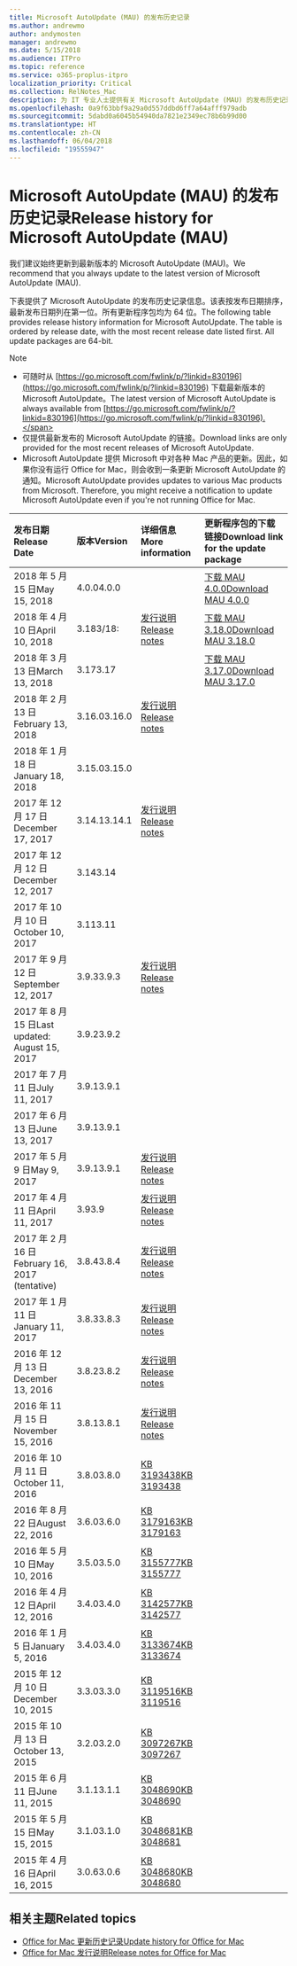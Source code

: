 ```yaml
---
title: Microsoft AutoUpdate (MAU) 的发布历史记录
ms.author: andrewmo
author: andymosten
manager: andrewmo
ms.date: 5/15/2018
ms.audience: ITPro
ms.topic: reference
ms.service: o365-proplus-itpro
localization_priority: Critical
ms.collection: RelNotes_Mac
description: 为 IT 专业人士提供有关 Microsoft AutoUpdate (MAU) 的发布历史记录
ms.openlocfilehash: 0a9f63bbf9a29a0d557ddbd6ff7a64afff979adb
ms.sourcegitcommit: 5dabd0a6045b54940da7821e2349ec78b6b99d00
ms.translationtype: HT
ms.contentlocale: zh-CN
ms.lasthandoff: 06/04/2018
ms.locfileid: "19555947"
---
```

# <a name="release-history-for-microsoft-autoupdate-mau"></a><span data-ttu-id="385ae-103">Microsoft AutoUpdate (MAU) 的发布历史记录</span><span class="sxs-lookup"><span data-stu-id="385ae-103">Release history for Microsoft AutoUpdate (MAU)</span></span>
 
<span data-ttu-id="385ae-104">我们建议始终更新到最新版本的 Microsoft AutoUpdate (MAU)。</span><span class="sxs-lookup"><span data-stu-id="385ae-104">We recommend that you always update to the latest version of Microsoft AutoUpdate (MAU).</span></span>

<span data-ttu-id="385ae-p101">下表提供了 Microsoft AutoUpdate 的发布历史记录信息。该表按发布日期排序，最新发布日期列在第一位。所有更新程序包均为 64 位。</span><span class="sxs-lookup"><span data-stu-id="385ae-p101">The following table provides release history information for Microsoft AutoUpdate. The table is ordered by release date, with the most recent release date listed first. All update packages are 64-bit.</span></span>

> [!NOTE]
> - <span data-ttu-id="385ae-108">可随时从 [https://go.microsoft.com/fwlink/p/?linkid=830196](https://go.microsoft.com/fwlink/p/?linkid=830196) 下载最新版本的 Microsoft AutoUpdate。</span><span class="sxs-lookup"><span data-stu-id="385ae-108">The latest version of Microsoft AutoUpdate is always available from [https://go.microsoft.com/fwlink/p/?linkid=830196](https://go.microsoft.com/fwlink/p/?linkid=830196).</span></span>
> - <span data-ttu-id="385ae-109">仅提供最新发布的 Microsoft AutoUpdate 的链接。</span><span class="sxs-lookup"><span data-stu-id="385ae-109">Download links are only provided for the most recent releases of Microsoft AutoUpdate.</span></span>
> - <span data-ttu-id="385ae-p102">Microsoft AutoUpdate 提供 Microsoft 中对各种 Mac 产品的更新。因此，如果你没有运行 Office for Mac，则会收到一条更新 Microsoft AutoUpdate 的通知。</span><span class="sxs-lookup"><span data-stu-id="385ae-p102">Microsoft AutoUpdate provides updates to various Mac products from Microsoft. Therefore, you might receive a notification to update Microsoft AutoUpdate even if you're not running Office for Mac.</span></span>
  
|<span data-ttu-id="385ae-112">**发布日期**</span><span class="sxs-lookup"><span data-stu-id="385ae-112">**Release Date**</span></span>|<span data-ttu-id="385ae-113">**版本**</span><span class="sxs-lookup"><span data-stu-id="385ae-113">**Version**</span></span>|<span data-ttu-id="385ae-114">**详细信息**</span><span class="sxs-lookup"><span data-stu-id="385ae-114">**More information**</span></span>|<span data-ttu-id="385ae-115">**更新程序包的下载链接**</span><span class="sxs-lookup"><span data-stu-id="385ae-115">**Download link for the update package**</span></span>|
|:-----|:-----|:-----|:-----|
|<span data-ttu-id="385ae-116">2018 年 5 月 15 日</span><span class="sxs-lookup"><span data-stu-id="385ae-116">May 15, 2018</span></span>  <br/> |<span data-ttu-id="385ae-117">4.0.0</span><span class="sxs-lookup"><span data-stu-id="385ae-117">4.0.0</span></span>  <br/> ||[<span data-ttu-id="385ae-118">下载 MAU 4.0.0</span><span class="sxs-lookup"><span data-stu-id="385ae-118">Download MAU 4.0.0</span></span>](https://officecdn.microsoft.com/pr/C1297A47-86C4-4C1F-97FA-950631F94777/OfficeMac/Microsoft_AutoUpdate_4.0.18051301_Updater.pkg) <br/> |
|<span data-ttu-id="385ae-119">2018 年 4 月 10 日</span><span class="sxs-lookup"><span data-stu-id="385ae-119">April 10, 2018</span></span>  <br/> |<span data-ttu-id="385ae-120">3.18</span><span class="sxs-lookup"><span data-stu-id="385ae-120">3/18:</span></span>  <br/> |[<span data-ttu-id="385ae-121">发行说明</span><span class="sxs-lookup"><span data-stu-id="385ae-121">Release notes</span></span>](release-notes-office-for-mac.md#april-2018-release) <br/> |[<span data-ttu-id="385ae-122">下载 MAU 3.18.0</span><span class="sxs-lookup"><span data-stu-id="385ae-122">Download MAU 3.18.0</span></span>](https://officecdn.microsoft.com/pr/C1297A47-86C4-4C1F-97FA-950631F94777/OfficeMac/Microsoft_AutoUpdate_3.18.18041000_Updater.pkg) <br/> |
|<span data-ttu-id="385ae-123">2018 年 3 月 13 日</span><span class="sxs-lookup"><span data-stu-id="385ae-123">March 13, 2018</span></span>  <br/> |<span data-ttu-id="385ae-124">3.17</span><span class="sxs-lookup"><span data-stu-id="385ae-124">3.17</span></span>  <br/> ||[<span data-ttu-id="385ae-125">下载 MAU 3.17.0</span><span class="sxs-lookup"><span data-stu-id="385ae-125">Download MAU 3.17.0</span></span>](https://officecdn.microsoft.com/pr/C1297A47-86C4-4C1F-97FA-950631F94777/OfficeMac/Microsoft_AutoUpdate_3.17.18031100_Updater.pkg) <br/> |
|<span data-ttu-id="385ae-126">2018 年 2 月 13 日</span><span class="sxs-lookup"><span data-stu-id="385ae-126">February 13, 2018</span></span>  <br/> |<span data-ttu-id="385ae-127">3.16.0</span><span class="sxs-lookup"><span data-stu-id="385ae-127">3.16.0</span></span>  <br/> |[<span data-ttu-id="385ae-128">发行说明</span><span class="sxs-lookup"><span data-stu-id="385ae-128">Release notes</span></span>](release-notes-office-for-mac.md#february-2018-release) <br/> | <br/> |
|<span data-ttu-id="385ae-129">2018 年 1 月 18 日</span><span class="sxs-lookup"><span data-stu-id="385ae-129">January 18, 2018</span></span>  <br/> |<span data-ttu-id="385ae-130">3.15.0</span><span class="sxs-lookup"><span data-stu-id="385ae-130">3.15.0</span></span>  <br/> |<br/> |
|<span data-ttu-id="385ae-131">2017 年 12 月 17 日</span><span class="sxs-lookup"><span data-stu-id="385ae-131">December 17, 2017</span></span>  <br/> |<span data-ttu-id="385ae-132">3.14.1</span><span class="sxs-lookup"><span data-stu-id="385ae-132">3.14.1</span></span>  <br/> |[<span data-ttu-id="385ae-133">发行说明</span><span class="sxs-lookup"><span data-stu-id="385ae-133">Release notes</span></span>](release-notes-office-for-mac.md#december-2017-release) <br/> | <br/> |
|<span data-ttu-id="385ae-134">2017 年 12 月 12 日</span><span class="sxs-lookup"><span data-stu-id="385ae-134">December 12, 2017</span></span>  <br/> |<span data-ttu-id="385ae-135">3.14</span><span class="sxs-lookup"><span data-stu-id="385ae-135">3.14</span></span>  <br/> ||  <br/> |
|<span data-ttu-id="385ae-136">2017 年 10 月 10 日</span><span class="sxs-lookup"><span data-stu-id="385ae-136">October 10, 2017</span></span>  <br/> |<span data-ttu-id="385ae-137">3.11</span><span class="sxs-lookup"><span data-stu-id="385ae-137">3.11</span></span>  <br/> ||<br/> |
|<span data-ttu-id="385ae-138">2017 年 9 月 12 日</span><span class="sxs-lookup"><span data-stu-id="385ae-138">September 12, 2017</span></span>  <br/> |<span data-ttu-id="385ae-139">3.9.3</span><span class="sxs-lookup"><span data-stu-id="385ae-139">3.9.3</span></span>  <br/> |[<span data-ttu-id="385ae-140">发行说明</span><span class="sxs-lookup"><span data-stu-id="385ae-140">Release notes</span></span>](release-notes-office-for-mac.md#september-2017-release) <br/> |<br/> |
|<span data-ttu-id="385ae-141">2017 年 8 月 15 日</span><span class="sxs-lookup"><span data-stu-id="385ae-141">Last updated: August 15, 2017</span></span>  <br/> |<span data-ttu-id="385ae-142">3.9.2</span><span class="sxs-lookup"><span data-stu-id="385ae-142">3.9.2</span></span>  <br/> || <br/> |
|<span data-ttu-id="385ae-143">2017 年 7 月 11 日</span><span class="sxs-lookup"><span data-stu-id="385ae-143">July 11, 2017</span></span>  <br/> |<span data-ttu-id="385ae-144">3.9.1</span><span class="sxs-lookup"><span data-stu-id="385ae-144">3.9.1</span></span>  <br/> || <br/> |
|<span data-ttu-id="385ae-145">2017 年 6 月 13 日</span><span class="sxs-lookup"><span data-stu-id="385ae-145">June 13, 2017</span></span>  <br/> |<span data-ttu-id="385ae-146">3.9.1</span><span class="sxs-lookup"><span data-stu-id="385ae-146">3.9.1</span></span>  <br/> || <br/> |
|<span data-ttu-id="385ae-147">2017 年 5 月 9 日</span><span class="sxs-lookup"><span data-stu-id="385ae-147">May 9, 2017</span></span>  <br/> |<span data-ttu-id="385ae-148">3.9.1</span><span class="sxs-lookup"><span data-stu-id="385ae-148">3.9.1</span></span>  <br/> |[<span data-ttu-id="385ae-149">发行说明</span><span class="sxs-lookup"><span data-stu-id="385ae-149">Release notes</span></span>](release-notes-office-for-mac.md#may-2017-release) <br/> | <br/> |
|<span data-ttu-id="385ae-150">2017 年 4 月 11 日</span><span class="sxs-lookup"><span data-stu-id="385ae-150">April 11, 2017</span></span>  <br/> |<span data-ttu-id="385ae-151">3.9</span><span class="sxs-lookup"><span data-stu-id="385ae-151">3.9</span></span>  <br/> |[<span data-ttu-id="385ae-152">发行说明</span><span class="sxs-lookup"><span data-stu-id="385ae-152">Release notes</span></span>](release-notes-office-for-mac.md#april-2017-release) <br/> |  <br/> |
|<span data-ttu-id="385ae-153">2017 年 2 月 16 日</span><span class="sxs-lookup"><span data-stu-id="385ae-153">February 16, 2017 (tentative)</span></span>  <br/> |<span data-ttu-id="385ae-154">3.8.4</span><span class="sxs-lookup"><span data-stu-id="385ae-154">3.8.4</span></span>  <br/> |[<span data-ttu-id="385ae-155">发行说明</span><span class="sxs-lookup"><span data-stu-id="385ae-155">Release notes</span></span>](release-notes-office-for-mac.md#february-2017-release) <br/> | <br/> |
|<span data-ttu-id="385ae-156">2017 年 1 月 11 日</span><span class="sxs-lookup"><span data-stu-id="385ae-156">January 11, 2017</span></span>  <br/> |<span data-ttu-id="385ae-157">3.8.3</span><span class="sxs-lookup"><span data-stu-id="385ae-157">3.8.3</span></span>  <br/> |[<span data-ttu-id="385ae-158">发行说明</span><span class="sxs-lookup"><span data-stu-id="385ae-158">Release notes</span></span>](release-notes-office-for-mac.md#january-2017-release) <br/> | <br/> |
|<span data-ttu-id="385ae-159">2016 年 12 月 13 日</span><span class="sxs-lookup"><span data-stu-id="385ae-159">December 13, 2016</span></span>  <br/> |<span data-ttu-id="385ae-160">3.8.2</span><span class="sxs-lookup"><span data-stu-id="385ae-160">3.8.2</span></span>  <br/> |[<span data-ttu-id="385ae-161">发行说明</span><span class="sxs-lookup"><span data-stu-id="385ae-161">Release notes</span></span>](release-notes-office-for-mac.md#december-2016-release) <br/> | <br/> |
|<span data-ttu-id="385ae-162">2016 年 11 月 15 日</span><span class="sxs-lookup"><span data-stu-id="385ae-162">November 15, 2016</span></span>  <br/> |<span data-ttu-id="385ae-163">3.8.1</span><span class="sxs-lookup"><span data-stu-id="385ae-163">3.8.1</span></span>  <br/> |[<span data-ttu-id="385ae-164">发行说明</span><span class="sxs-lookup"><span data-stu-id="385ae-164">Release notes</span></span>](release-notes-office-for-mac.md#november-2016-release) <br/> | <br/> |
|<span data-ttu-id="385ae-165">2016 年 10 月 11 日</span><span class="sxs-lookup"><span data-stu-id="385ae-165">October 11, 2016</span></span>  <br/> |<span data-ttu-id="385ae-166">3.8.0</span><span class="sxs-lookup"><span data-stu-id="385ae-166">3.8.0</span></span>  <br/> |[<span data-ttu-id="385ae-167">KB 3193438</span><span class="sxs-lookup"><span data-stu-id="385ae-167">KB 3193438</span></span>](https://support.microsoft.com/kb/3193438) <br/> | <br/> |
|<span data-ttu-id="385ae-168">2016 年 8 月 22 日</span><span class="sxs-lookup"><span data-stu-id="385ae-168">August 22, 2016</span></span>  <br/> |<span data-ttu-id="385ae-169">3.6.0</span><span class="sxs-lookup"><span data-stu-id="385ae-169">3.6.0</span></span>  <br/> |[<span data-ttu-id="385ae-170">KB 3179163</span><span class="sxs-lookup"><span data-stu-id="385ae-170">KB 3179163</span></span>](https://support.microsoft.com/kb/3179163) <br/> | <br/> |
|<span data-ttu-id="385ae-171">2016 年 5 月 10 日</span><span class="sxs-lookup"><span data-stu-id="385ae-171">May 10, 2016</span></span>  <br/> |<span data-ttu-id="385ae-172">3.5.0</span><span class="sxs-lookup"><span data-stu-id="385ae-172">3.5.0</span></span>  <br/> |[<span data-ttu-id="385ae-173">KB 3155777</span><span class="sxs-lookup"><span data-stu-id="385ae-173">KB 3155777</span></span>](https://support.microsoft.com/kb/3155777) <br/> | <br/> |
|<span data-ttu-id="385ae-174">2016 年 4 月 12 日</span><span class="sxs-lookup"><span data-stu-id="385ae-174">April 12, 2016</span></span>  <br/> |<span data-ttu-id="385ae-175">3.4.0</span><span class="sxs-lookup"><span data-stu-id="385ae-175">3.4.0</span></span>  <br/> |[<span data-ttu-id="385ae-176">KB 3142577</span><span class="sxs-lookup"><span data-stu-id="385ae-176">KB 3142577</span></span>](https://support.microsoft.com/kb/3142577) <br/> | <br/> |
|<span data-ttu-id="385ae-177">2016 年 1 月 5 日</span><span class="sxs-lookup"><span data-stu-id="385ae-177">January 5, 2016</span></span>  <br/> |<span data-ttu-id="385ae-178">3.4.0</span><span class="sxs-lookup"><span data-stu-id="385ae-178">3.4.0</span></span>  <br/> |[<span data-ttu-id="385ae-179">KB 3133674</span><span class="sxs-lookup"><span data-stu-id="385ae-179">KB 3133674</span></span>](https://support.microsoft.com/kb/3133674) <br/> | <br/> |
|<span data-ttu-id="385ae-180">2015 年 12 月 10 日</span><span class="sxs-lookup"><span data-stu-id="385ae-180">December 10, 2015</span></span>  <br/> |<span data-ttu-id="385ae-181">3.3.0</span><span class="sxs-lookup"><span data-stu-id="385ae-181">3.3.0</span></span>  <br/> |[<span data-ttu-id="385ae-182">KB 3119516</span><span class="sxs-lookup"><span data-stu-id="385ae-182">KB 3119516</span></span>](https://support.microsoft.com/kb/3119516) <br/> | <br/> |
|<span data-ttu-id="385ae-183">2015 年 10 月 13 日</span><span class="sxs-lookup"><span data-stu-id="385ae-183">October 13, 2015</span></span>  <br/> |<span data-ttu-id="385ae-184">3.2.0</span><span class="sxs-lookup"><span data-stu-id="385ae-184">3.2.0</span></span>  <br/> |[<span data-ttu-id="385ae-185">KB 3097267</span><span class="sxs-lookup"><span data-stu-id="385ae-185">KB 3097267</span></span>](https://support.microsoft.com/kb/3097267) <br/> | <br/> |
|<span data-ttu-id="385ae-186">2015 年 6 月 11 日</span><span class="sxs-lookup"><span data-stu-id="385ae-186">June 11, 2015</span></span>  <br/> |<span data-ttu-id="385ae-187">3.1.1</span><span class="sxs-lookup"><span data-stu-id="385ae-187">3.1.1</span></span>  <br/> |[<span data-ttu-id="385ae-188">KB 3048690</span><span class="sxs-lookup"><span data-stu-id="385ae-188">KB 3048690</span></span>](https://support.microsoft.com/kb/3048690) <br/> | <br/> |
|<span data-ttu-id="385ae-189">2015 年 5 月 15 日</span><span class="sxs-lookup"><span data-stu-id="385ae-189">May 15, 2015</span></span>  <br/> |<span data-ttu-id="385ae-190">3.1.0</span><span class="sxs-lookup"><span data-stu-id="385ae-190">3.1.0</span></span>  <br/> |[<span data-ttu-id="385ae-191">KB 3048681</span><span class="sxs-lookup"><span data-stu-id="385ae-191">KB 3048681</span></span>](https://support.microsoft.com/kb/3048681) <br/> | <br/> |
|<span data-ttu-id="385ae-192">2015 年 4 月 16 日</span><span class="sxs-lookup"><span data-stu-id="385ae-192">April 16, 2015</span></span>  <br/> |<span data-ttu-id="385ae-193">3.0.6</span><span class="sxs-lookup"><span data-stu-id="385ae-193">3.0.6</span></span>  <br/> |[<span data-ttu-id="385ae-194">KB 3048680</span><span class="sxs-lookup"><span data-stu-id="385ae-194">KB 3048680</span></span>](https://support.microsoft.com/kb/3048680) <br/> | <br/> |

## <a name="related-topics"></a><span data-ttu-id="385ae-195">相关主题</span><span class="sxs-lookup"><span data-stu-id="385ae-195">Related topics</span></span>

- [<span data-ttu-id="385ae-196">Office for Mac 更新历史记录</span><span class="sxs-lookup"><span data-stu-id="385ae-196">Update history for Office for Mac</span></span>](update-history-office-for-mac.md)
- [<span data-ttu-id="385ae-197">Office for Mac 发行说明</span><span class="sxs-lookup"><span data-stu-id="385ae-197">Release notes for Office for Mac</span></span>](release-notes-office-for-mac.md) 